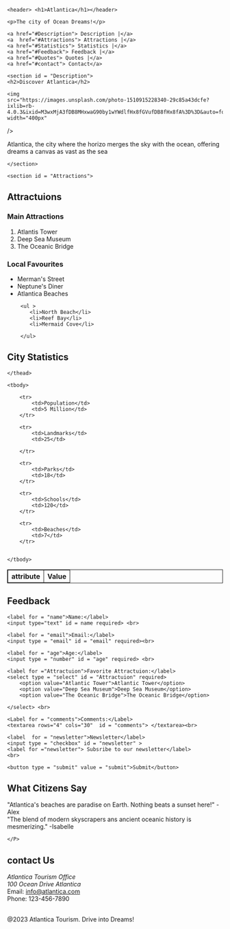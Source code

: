 <!DOCTYPE html>
<html lang="en">
<head>
    <meta charset="UTF-8">
    <meta name="viewport" content="width=, initial-scale=1.0">
    <title>Document</title>
    <style>
        th,td,table{
            border: 1px solid;
        }
    </style>
</head>

<body>

    <header> <h1>Atlantica</h1></header>

    <p>The city of Ocean Dreams!</p>

    <a href="#Description"> Description |</a>
    <a  href="#Attractions"> Attractions |</a>
    <a href="#Statistics"> Statistics |</a>
    <a href="#Feedback"> Feedback |</a>
    <a href="#Quotes"> Quotes |</a>
    <a href="#contact"> Contact</a>
    
    <section id = "Description">
    <h2>Discover Atlantica</h2>

    <img
    src="https://images.unsplash.com/photo-1510915228340-29c85a43dcfe?ixlib=rb-4.0.3&ixid=M3wxMjA3fDB8MHxwaG90by1wYWdlfHx8fGVufDB8fHx8fA%3D%3D&auto=format&fit=crop&w=2940&q=80"
    width="400px"
  />

  <p>Atlantica, the city where the horizo merges the sky with the ocean, offering dreams a canvas as vast as the sea</p>
   
    </section>

    <section id = "Attractions">
  <h2>Attractuions</h2>

  <h3>Main Attractions</h3>
  <ol>
    <li>Atlantis Tower</li>
    <li>Deep Sea Museum</li>
    <li>The Oceanic Bridge</li>
  </ol>

  <h3>Local Favourites</h3>

  <ul>
    <li>Merman's Street</li>
    <li>Neptune's Diner</li>
    <li>Atlantica Beaches</li>

     <ul >
        <li>North Beach</li>
        <li>Reef Bay</li>   
        <li>Mermaid Cove</li>

     </ul>
  </ul>

</section>

  <section id = "Statistics">

 <h2>City Statistics</h2>

 <table>
    <thead>
        <tr>
            <th>attribute</th>
            <th>Value</th>
        </tr>

    </thead>
    
    <tbody>
         
        <tr>
            <td>Population</td>
            <td>5 Million</td>
        </tr>
         
        <tr>
            <td>Landmarks</td>
            <td>25</td>
            
        </tr>

        <tr>
            <td>Parks</td>
            <td>18</td>
        </tr>
  
        <tr>
            <td>Schools</td>
            <td>120</td>
        </tr> 
        
        <tr>
            <td>Beaches</td>
            <td>7</td>
        </tr>
       

    </tbody>

 </table>

</section>

  
<section id  = "Feedback">
<h2> Feedback</h2>

 <form method="post">

    <label for = "name">Name:</label>
    <input type="text" id = name required> <br>
 
    <label for = "email">Email:</label>
    <input type = "email" id = "email" required><br>

    <label for = "age">Age:</label>
    <input type = "number" id = "age" required> <br>
 
    <label for ="Attractuion">Favorite Attractuion:</label>
    <select type = "select" id = "Attractuion" required>
        <option value="Atlantic Tower">Atlantic Tower</option>
        <option value="Deep Sea Museum">Deep Sea Museum</option>
        <option value="The Oceanic Bridge">The Oceanic Bridge</option>
    
    </select> <br>

    <Label for = "comments">Comments:</Label>
    <textarea rows="4" cols="30"  id = "comments"> </textarea><br>
    
    <label  for = "newsletter">Newsletter</label>
    <input type = "checkbox" id = "newsletter" > 
    <label for ="newsletter"> Subsribe to our newsletter</label>
    <br>

    <button type = "submit" value = "submit">Submit</button>
 </form> 
 
</section >

 <section id = "Quotes">
    <h2>What Citizens Say</h2>
    <p><span>"Atlantica's beaches are paradise on Earth. Nothing beats a sunset here!" -Alex </span> <Br> 
    <span>"The blend of modern skyscrapers ans ancient oceanic history  is mesmerizing." -Isabelle</span>

    </P>
 </section>

 <footer id = "contact">
   <h2>contact Us</h2>

   <label style="font-style: italic;">Atlantica Tourism Office<br>
   100 Ocean Drive Atlantica 
</label> <br>
   <label type = "email"> Email:</label>
   <a href="mailto:info@atlantica.com">info@atlantica.com</a> <br>
   <label>Phone: 123-456-7890</label> <br> <br>

   <label>@2023 Atlantica Tourism. Drive into Dreams!</label>
 </footer>


</body>
</html>
